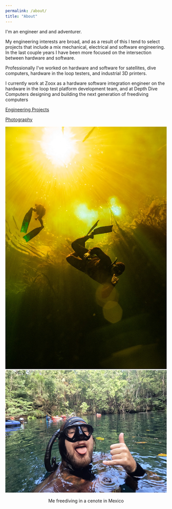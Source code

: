 ```yaml
---
permalink: /about/
title: "About"
---
```


I'm an engineer and and adventurer. 

My engineering interests are broad, and as a result of this I tend to select projects that include a mix mechanical, electrical and software engineering. In the last couple years I have been more focused on the intersection between hardware and software. 

Professionally I've worked on hardware and software for satellites, dive computers, hardware in the loop testers, and industrial 3D printers.

I currently work at Zoox as a hardware software integration engineer on the hardware in the loop test platform development team, and at Depth Dive Computers designing and building the next generation of freediving computers

[Engineering Projects](https://link-url-here.org)

[Photography](https://link-url-here.org)

![image](/assets/images/zero_g_mexico.JPEG)
![image](/assets/images/grayson_mexico_selfie.png)
<p style="text-align: center;">Me freediving in a cenote in Mexico </p>
